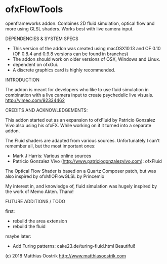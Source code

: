 
ofxFlowTools
============

openframeworks addon. Combines 2D fluid simulation, optical flow and more using GLSL shaders. Works best with live camera input.

DEPENDENCIES & SYSTEM SPECS

- This version of the addon was created using macOSX10.13 and OF 0.10 (OF 0.8.4 and 0.9.8 versions can be found in branches)
- The addon should work on older versions of OSX, Windows and Linux.
- dependent on ofxGui.
- A discrete graphics card is highly recommended.


INTRODUCTION

The addon is meant for developers who like to use fluid simulation in combination with a live camera input to create psychedelic live visuals.
http://vimeo.com/92334462


CREDITS AND ACKNOWLEDGEMENTS:

This addon started out as an expansion to ofxFluid by Patricio Gonzalez Vivo also using his ofxFX. While working on it it turned into a separate addon.

The Fluid shaders are adapted from various sources. Unfortunately I can't remember all, but the most important ones:
- Mark J Harris: Various online sources
- Patricio Gonzalez Vivo (http://www.patriciogonzalezvivo.com): ofxFluid

The Optical Flow Shader is based on a Quartz Composer patch, but was also inspired by ofxMIOFlowGLSL by Princemio

My interest in, and knowledge of, fluid simulation was hugely inspired by the work of Memo Akten. Thanx!


FUTURE ADDITIONS / TODO

first:
- rebuild the area extension
- rebuild the fluid

maybe later:
- Add Turing patterns: cake23.de/turing-fluid.html Beautiful!

(c) 2018 Matthias Oostrik
http://www.matthiasoostrik.com



